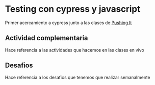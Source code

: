 # Testing con cypress y javascript
Primer acercamiento a cypress junto a las clases de [Pushing It](https://www.linkedin.com/company/pushing-it/?originalSubdomain=ar) 

## Actividad complementaria
Hace referencia a las actividades que hacemos en las clases en vivo

## Desafios
Hace referencia a los desafios que tenemos que realizar semanalmente


